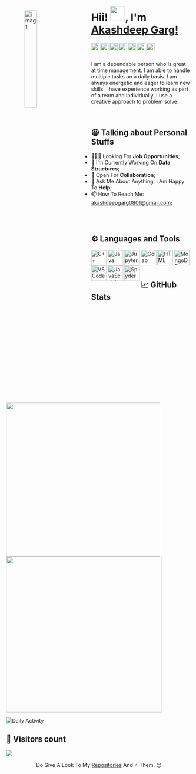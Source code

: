 <img src="https://i.imgur.com/39CWJK3.jpg" alt="imag1" style="width:26%; margin:50px;" align="left">

# Hii! <img src="https://media.tenor.com/images/30169e4a670daf12443df7d2dd140176/tenor.gif" width=40>, I'm [Akashdeep Garg!](https://akashdeepgarg.github.io/Website/hello.html) 
<a href="https://www.linkedin.com/mwlite/in/akashdeep-garg-506b80120" target="_blank">
  <img align="left" alt="Akashdeep's LinkdeIN" width="22px" src="https://cdn.jsdelivr.net/npm/simple-icons@v3/icons/linkedin.svg" />
</a>
<a href="https://www.instagram.com/akashdeep_garg/" target="_blank">
  <img align="left" alt="Akashdeep's Instagram" width="22px" src="https://cdn.jsdelivr.net/npm/simple-icons@v3/icons/instagram.svg" />
</a>
<a href="https://mobile.twitter.com/akashde22983691" target="_blank">
  <img align="left" alt="Akashdeep's Twitter" width="22px" src="https://cdn.jsdelivr.net/npm/simple-icons@3.13.0/icons/twitter.svg" />
</a>
<a href="mailto:akashdeepgarg0801@gmail.com" target="_blank">
  <img align="left" alt="Mail Akashdeep" width="22px" src="https://cdn.jsdelivr.net/npm/simple-icons@3.1.0/icons/gmail.svg" />
</a>
<a href="https://leetcode.com/akashdeepgarg0801/" target="_blank">
  <img align="left" alt="Akashdeep's Leetcode" width="22px" src="https://cdn.jsdelivr.net/npm/simple-icons@3.1.0/icons/leetcode.svg" />
</a>
<a href="https://www.hackerrank.com/akashdeepgarg081"  target="_blank">
  <img align="left" alt="Akashdeep's Hackerrank" width="22px" src="https://cdn.jsdelivr.net/npm/simple-icons@3.1.0/icons/hackerrank.svg" />
</a>
<a href="https://akashdeepgarg.github.io/Website/hello.html" target="_blank">
  <img align="left" alt="Akashdeep's Sourcerer" width="22px" src="https://cdn4.iconfinder.com/data/icons/contact-us-19/48/15-512.png" />
</a>
<br>
<br>

I am a dependable person who is great at time management. I am able to handle multiple tasks on a
daily basis. I am always energetic and eager to learn new skills. I have experience working as part of a
team and individually. I use a creative approach to problem solve.
<br/>
<br/>
<br/>
<!-- <br/> -->

<!-- <img src="https://cdn.dribbble.com/users/626327/screenshots/2618501/400.gif" alt="imag1" style="width:26%; margin:50px;" align="right"> -->

## 😀 Talking about Personal Stuffs

- 👨🏽‍💻 Looking For **Job Opportunities**;
- 🌱 I’m Currently Working On **Data Structures**; 
- 👯 Open For **Collaboration**;
- 💬 Ask Me About Anything, I Am Happy To **Help**;
- 📫 How To Reach Me: akashdeepgarg0801@gmail.com;
<br>
<br>

## ⚙️ Languages and Tools  
<a href="https://www.cplusplus.com/" target="_blank"><img align="left" alt="C++" height ="42px" src="https://upload.wikimedia.org/wikipedia/commons/thumb/1/18/ISO_C%2B%2B_Logo.svg/1822px-ISO_C%2B%2B_Logo.svg.png"></a>
<a href="https://www.java.com/en/" target="_blank"><img align="left" alt="Java" height ="42px" src="https://cdn.worldvectorlogo.com/logos/java.svg"></a>
<a href="https://jupyter.org/" target="_blank"><img align="left" alt="Jupyter" height ="42px" src="https://encrypted-tbn0.gstatic.com/images?q=tbn:ANd9GcT5eh48Wl1Qtpj2T43OQ3-l3gYS8KAaUamnJQ&usqp=CAU"></a>
<a href="https://colab.research.google.com/" target="_blank"><img align="left" alt="Colab" height ="42px" src="https://bit.ly/3pbIj2H"></a>
<a href="https://www.w3schools.com/html/" target="_blank"><img align="left" alt="HTML" height ="42px" src="https://www.w3.org/html/logo/downloads/HTML5_Logo_256.png"></a>
<a href="https://www.mongodb.com/" target="_blank"><img align="left" alt="MongoDB" height ="42px" src="https://www.pngkit.com/png/detail/225-2254691_9kib-354x415-unnamed-mongodb-logo-svg.png"></a>
<a href="https://code.visualstudio.com/" target="_blank"><img align="left" alt="VSCode" height ="42px" src="https://upload.wikimedia.org/wikipedia/commons/thumb/9/9a/Visual_Studio_Code_1.35_icon.svg/2048px-Visual_Studio_Code_1.35_icon.svg.png"></a>
<a href="https://developer.mozilla.org/en-US/docs/Web/JavaScript" target="_blank"> <img align="left" alt="JavaScript" height ="42px" src="https://upload.wikimedia.org/wikipedia/commons/6/6a/JavaScript-logo.png"> </a>
<a href="https://www.spyder-ide.org/" target="_blank"> <img align="left" alt="Spyder" height ="42px" src="https://www.vhv.rs/dpng/d/208-2081256_python-logo-png-spyder-logo-spyder-python-icon.png"></a>

<br>
<br>
<br>

## 📈 GitHub Stats
<p float="left">
  <img src="https://leetcard.jacoblin.cool/akashdeepgarg0801?theme=dark&font=Adamina" width="418" />
  <img src="https://github-readme-streak-stats.herokuapp.com/?user=akashdeepgarg&theme=dark&font=Adamina" width="422" />
</p>

![Daily Activity](https://activity-graph.herokuapp.com/graph?username=akashdeepgarg&bg_color=000000&color=ffffff&line=0891b2&point=ffffff&area_color=ECF9FF&area=true&hide_border=true&custom_title=GitHub%20Commits%20Graph)



<!-- <p><img src="https://leetcard.jacoblin.cool/harshit7962?theme=dark&font=Adamina" /></p> -->

<!-- [![GitHub Streak](https://github-readme-streak-stats.herokuapp.com/?user=harshit7962&theme=dark&font=Adamina)](https://git.io/streak-stats) -->

<!-- ![Harshit's github stats](https://github-readme-stats.vercel.app/api?username=harshit7962&&show_icons=true&hide_border=false&title_color=ffffff&text_color=daf7dc&icon_color=bb2acf&bg_color=191919) -->



<!-- ![MSL](https://github-readme-stats.vercel.app/api/top-langs/?username=harshit7962&layout=compact&hide_border=false&title_color=ffffff&text_color=daf7dc&icon_color=bb2acf&bg_color=191919) -->

## 👀 Visitors count
<img src="https://profile-counter.glitch.me/akashdeepgarg/count.svg" />
  
<br>

<p align="center">Do Give A Look To My <a href="https://github.com/akashdeepgarg?tab=repositories" target="_blank">Repositories</a> And ⭐ Them.  😊</p>
